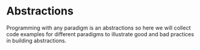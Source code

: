 # Abstractions

Programming with any paradigm is an abstractions so here we will collect
code examples for different paradigms to illustrate good and bad practices
in building abstractions.
